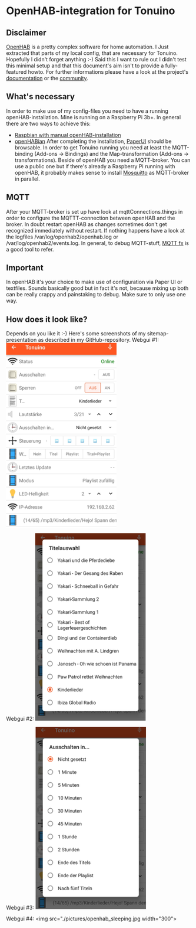 # OpenHAB-integration for Tonuino

## Disclaimer
[OpenHAB](https://www.openhab.org/) is a pretty complex software for home automation. I Just extracted that parts of my local config, that are necessary for Tonuino. Hopefully I didn't forget anything :-) Said this I want to rule out I didn't test this minimal setup and that this document's aim isn't to provide a fully-featured howto. For further informations please have a look at the project's [documentation](https://www.openhab.org/docs/) or the [community](https://community.openhab.org/).

## What's necessary
In order to make use of my config-files you need to have a running openHAB-installation. Mine is running on a Raspberry Pi 3b+. In general there are two ways to achieve this:
* [Raspbian with manual openHAB-installation](https://www.openhab.org/docs/installation/rasppi.html)
* [openHABian](https://www.openhab.org/docs/installation/openhabian.html)
After completing the installation, [PaperUI](http://<ip>:8080/paperui/index.html) should be browsable. In order to get Tonuino running you need at least the MQTT-binding (Add-ons -> Bindings) and the Map-transformation (Add-ons -> transformations).
Beside of openHAB you need a MQTT-broker. You can use a public one but if there's already a Raspberry Pi running with openHAB, it probably makes sense to install [Mosquitto](https://mosquitto.org/) as MQTT-broker in parallel.

## MQTT
After your MQTT-broker is set up have look at mqttConnections.things in order to configure the MQTTT-connection between openHAB and the broker. In doubt restart openHAB as changes sometimes don't get recognized immediately without restart. If nothing happens have a look at the logfiles /var/log/openhab2/openhab.log or /var/log/openhab2/events.log. In general, to debug MQTT-stuff, [MQTT fx](https://mqttfx.jensd.de/) is a good tool to refer.

## Important
In openHAB it's your choice to make use of configuration via Paper UI or textfiles. Sounds basically good but in fact it's not, because mixing up both can be really crappy and painstaking to debug. Make sure to only use one way.

## How does it look like?
Depends on you like it :-) Here's some screenshots of my sitemap-presentation as described in my GitHub-repository.
Webgui #1:
<img src="./pictures/openhab_overview.jpg" width="300">

Webgui #2:
<img src="./pictures/openhab_trackSelection.jpg" width="300">

Webgui #3:
<img src="./pictures/openhab_sleepTimer.jpg" width="300">

Webgui #4:
<img src="./pictures/openhab_sleeping.jpg width="300">